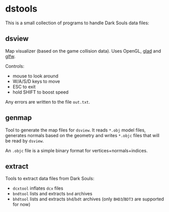 # dstools
This is a small collection of programs to handle Dark Souls data files:

## dsview

Map visualizer (based on the game collision data). Uses OpenGL, [glad](https://github.com/Dav1dde/glad) and [glfw](http://www.glfw.org/).

Controls:

- mouse to look around
- W/A/S/D keys to move
- ESC to exit
- hold SHIFT to boost speed

Any errors are written to the file `out.txt`.


## genmap

Tool to generate the map files for `dsview`. It reads `*.obj` model files, generates normals based on the geometry and writes `*.objc` files that will be read by `dsview`.

An `.objc` file is a simple binary format for vertices+normals+indices.

## extract

Tools to extract data files from Dark Souls:

- `dcxtool` inflates `dcx` files
- `bndtool` lists and extracts `bnd` archives
- `bhdtool` lists and extracts `bhd`/`bdt` archives (only `BHD3`/`BDT3` are supported for now)
